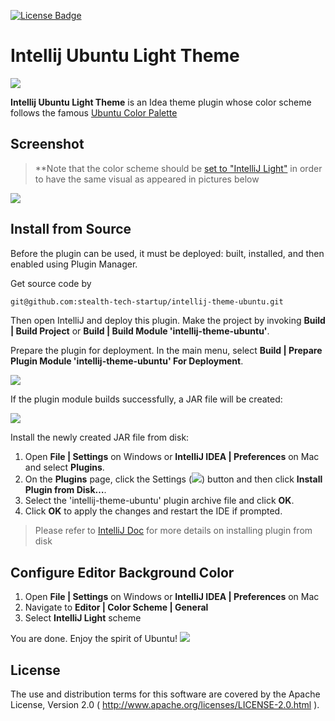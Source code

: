 [ ![License Badge](https://img.shields.io/badge/License-Apache%202.0-orange?style=for-the-badge&logo=apache) ](https://www.apache.org/licenses/LICENSE-2.0)

Intellij Ubuntu Light Theme
=============================

![](https://assets.ubuntu.com/v1/29985a98-ubuntu-logo32.png)

**Intellij Ubuntu Light Theme** is an Idea theme plugin whose color scheme follows the famous
[Ubuntu Color Palette](https://design.ubuntu.com/brand/colour-palette/)

Screenshot
----------

> **Note that the color scheme should be [set to "IntelliJ Light"](#configure-editor-background-color) in order to have
> the same visual as appeared in pictures below

![](https://repository-images.githubusercontent.com/503174206/9de6b167-80d5-436a-8091-7eb05ac53b8e)

Install from Source
-------------------

Before the plugin can be used, it must be deployed: built, installed, and then enabled using Plugin Manager.

Get source code by

```bash
git@github.com:stealth-tech-startup/intellij-theme-ubuntu.git
```

Then open IntelliJ and deploy this plugin. Make the project by invoking **Build | Build Project** or **Build | Build
Module 'intellij-theme-ubuntu'**.

Prepare the plugin for deployment. In the main menu, select **Build | Prepare Plugin Module 'intellij-theme-ubuntu' For
Deployment**.

![](https://plugins.jetbrains.com/docs/intellij/images/prepare_plugin_for_deployment.png)

If the plugin module builds successfully, a JAR file will be created:

![](https://plugins.jetbrains.com/docs/intellij/images/jar_saved_notification.png)

Install the newly created JAR file from disk:

1. Open **File | Settings** on Windows or **IntelliJ IDEA | Preferences** on Mac and select **Plugins**.
2. On the **Plugins** page, click the 
   Settings (![](https://resources.jetbrains.com/help/img/idea/2022.1/app.general.gearPlain.svg)) button and then click
   **Install Plugin from Disk…**.
3. Select the 'intellij-theme-ubuntu' plugin archive file and click **OK**.
4. Click **OK** to apply the changes and restart the IDE if prompted.

> Please refer to [IntelliJ Doc](https://www.jetbrains.com/help/idea/managing-plugins.html) for more details on
> installing plugin from disk

Configure Editor Background Color
---------------------------------

1. Open **File | Settings** on Windows or **IntelliJ IDEA | Preferences** on Mac
2. Navigate to **Editor | Color Scheme | General**
3. Select **IntelliJ Light** scheme

You are done. Enjoy the spirit of
Ubuntu! ![](https://i0.hdslb.com/bfs/article/958822aa3126e450dfe5f4542c09a9b048cbd3f9.gif)

License
-------

The use and distribution terms for this software are covered by the Apache License, Version 2.0
( http://www.apache.org/licenses/LICENSE-2.0.html ).
